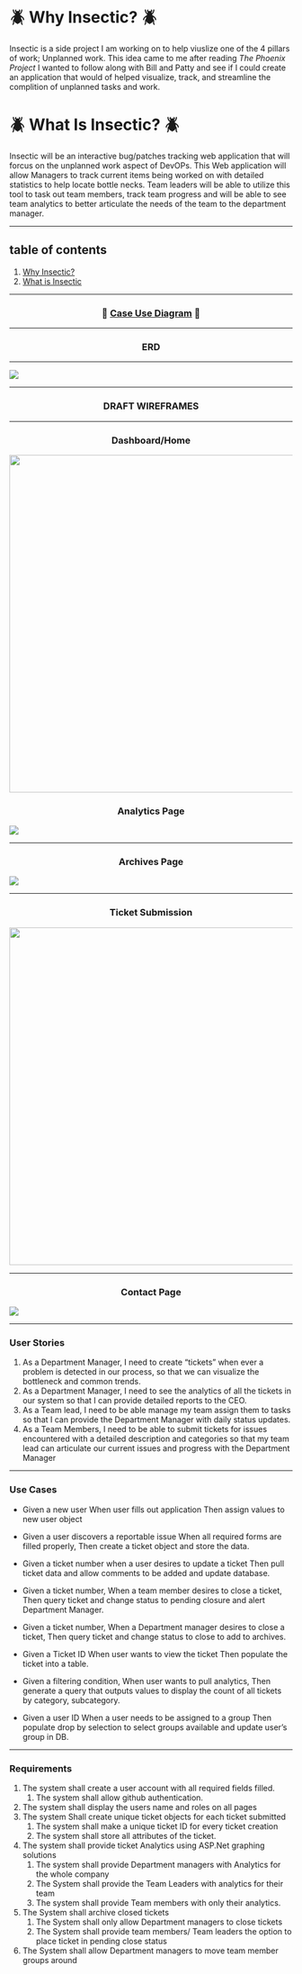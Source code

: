 # :beetle: Why Insectic? :beetle: 

Insectic is a side project I am working on to help viuslize one of the 4 pillars of work; Unplanned work. This idea came to me after reading <i>The Phoenix Project</i> I wanted to follow along with Bill and Patty and see if I could create an application that would of helped visualize, track, and streamline the complition of unplanned tasks and work. 

# :beetle: What Is Insectic? :beetle:
Insectic will be an interactive bug/patches tracking web application that will forcus on the unplanned work aspect of DevOPs. This Web application will allow Managers to track current items being worked on with detailed statistics to help locate bottle necks. Team leaders will be able to utilize this tool to task out team members, track team progress and will be able to see team analytics to better articulate the needs of the team to the department manager. 
***
 ## table of contents
 1. [Why Insectic?](#beetle-why-insectic-beetle)
 2. [What is Insectic](##beetle-what-is-insectic?-beetle)


***
 ### <p align="center"> :page_facing_up: [Case Use Diagram](https://github.com/Darius-D/Insectic/blob/main/CaseUseDiagram.jpg) :page_facing_up: </p>
***
###   <p align="center">  ERD  </p>
***
![](img/myERD.jpg)

***

###   <p align="center">  DRAFT WIREFRAMES </p>

***

###   <p align="center">  Dashboard/Home

<img src="https://github.com/Darius-D/Insectic/blob/main/img/dashboard2.JPG" width="1000" height="600">

###   <p align="center">  Analytics Page


![](img/Analytic%20page.JPG)

***

###   <p align="center">  Archives Page

![](img/Archives.JPG)

***

###   <p align="center">  Ticket Submission


<p align="center">  
  
  <img src="https://github.com/Darius-D/Insectic/blob/main/img/ticket%20submission.png" width="1000" height="600">

  
  </p>

***

###   <p align="center">  Contact Page


![](img/Contact.JPG)

***
### User Stories

1. As a Department Manager, I need to create “tickets” when ever a problem is detected in our process, so that we can visualize the bottleneck and common trends. 
2. As a Department Manager, I need to see the analytics of all the tickets in our system so that I can provide detailed reports to the CEO. 
3. As a Team lead, I need to be able manage my team assign them to tasks so that I can provide the Department Manager with daily status updates. 
4. As a Team Members, I need to be able to submit tickets for issues encountered with a detailed description and categories so that my team lead can articulate our current issues and progress with the Department Manager

***
### Use Cases

* Given a new user
When user fills out application
Then assign values to new user object

* Given a user discovers a reportable issue
When all required forms are filled properly, 
Then create a ticket object and store the data.

* Given a ticket number 
when a user desires to update a ticket
Then pull ticket data and allow comments to be added and update database. 

* Given a ticket number, 
When a team member desires to close a ticket, 
Then query ticket and change status to pending closure and alert Department Manager.

* Given a ticket number, 
When a Department manager desires to close a ticket, 
Then query ticket and change status to close to add to archives.

* Given a Ticket ID
When user wants to view the ticket
Then populate the ticket into a table.

* Given a filtering condition, 
When user wants to pull analytics, 
Then generate a query that outputs values to display the count of all tickets by category, subcategory.

* Given a user ID
When a user needs to be assigned to a group
Then populate drop by selection to select groups available and update user’s group in DB.

*** 
### Requirements

1. The system shall create a user account with all required fields filled.
    1. The system shall allow github authentication.
2.	The system shall display the users name and roles on all pages
3.	The system Shall create unique ticket objects for each ticket submitted
     1. The system shall make a unique ticket ID for every ticket creation
     2. The system shall store all attributes of the ticket.
4. The system shall provide ticket Analytics using ASP.Net graphing solutions
     1. The system shall provide Department managers with Analytics for the whole company
     2. The System shall provide the Team Leaders with analytics for their team
     3. The system shall provide Team members with only their analytics. 
5. The System shall archive closed tickets
     1. The System shall only allow Department managers to close tickets
     2. The System shall provide team members/ Team leaders the option to place ticket in pending close status
6. The System shall allow Department managers to move team member groups around 


